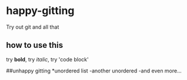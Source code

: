 # happy-gitting
Try out git and all that

## how to use this

try **bold**, try _italic_, try 'code block'

##unhappy gitting
*unordered list
-another unordered
-and even more...